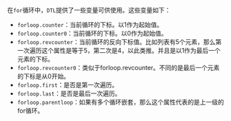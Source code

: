 在`for`循环中，`DTL`提供了一些变量可供使用。这些变量如下：

- `forloop.counter`：当前循环的下标。以1作为起始值。
- `forloop.counter0`：当前循环的下标。以0作为起始值。
- `forloop.revcounter`：当前循环的反向下标值。比如列表有5个元素，那么第一次遍历这个属性是等于5，第二次是4，以此类推。并且是以1作为最后一个元素的下标。
- `forloop.revcounter0`：类似于forloop.revcounter。不同的是最后一个元素的下标是从0开始。
- `forloop.first`：是否是第一次遍历。
- `forloop.last`：是否是最后一次遍历。
- `forloop.parentloop`：如果有多个循环嵌套，那么这个属性代表的是上一级的for循环。

